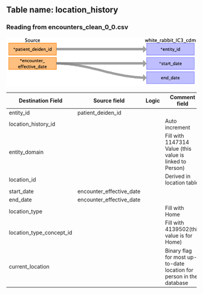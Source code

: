 ## Table name: location_history

### Reading from encounters_clean_0_0.csv

![](../md_files/image2.png)

| Destination Field | Source field | Logic | Comment field |
| --- | --- | --- | --- |
| entity_id | patient_deiden_id |  |  |
| location_history_id |  |  | Auto increment |
| entity_domain |  |  | Fill with 1147314 Value (this value is linked to Person) |
| location_id |  |  | Derived in location table |
| start_date | encounter_effective_date |  |  |
| end_date | encounter_effective_date |  |  |
| location_type |  |  | Fill with Home |
| location_type_concept_id |  |  | Fill with 4139502(this value is for Home) |
| current_location |  |  | Binary flag for most up-to-date location for person in the database |

